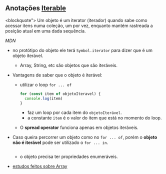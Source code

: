 ## Anotações [Iterable](https://developer.mozilla.org/pt-BR/docs/Web/JavaScript/Guide/Iterators_and_Generators)

<blockquote">
  Um objeto é um iterator (iterador) quando sabe como acessar itens numa coleção, um por vez, enquanto mantém rastreada a posição atual em uma dada sequência.
</blockquote>
<cite>MDN</cite>

- no protótipo do objeto ele terá `Symbol.iterator` para dizer que é um objeto iterável.
  - Array, String, etc são objetos que são iteráveis.

- Vantagens de saber que o objeto é iterável:
  
  - utilizar o loop `for ... of`
    ```JavaScript
    for (const item of objetoIteravel) {
      console.log(item)
    }
    ```
    - faz um loop por cada item do `objetoIterável`.
    - a constante `item` é o valor do item que está no momento do loop.

  - O **spread operator** funciona apenas em objetos iteráveis.

- Caso queira percorrer um objeto como no `for ... of`, porém o **objeto não é iterável** pode ser utilizado o `for ... in`.
  ```
  
  ```
  - o objeto precisa ter propriedades enumeráveis.


- [estudos feitos sobre Array](../../Objetos/7_Array_iteracao)